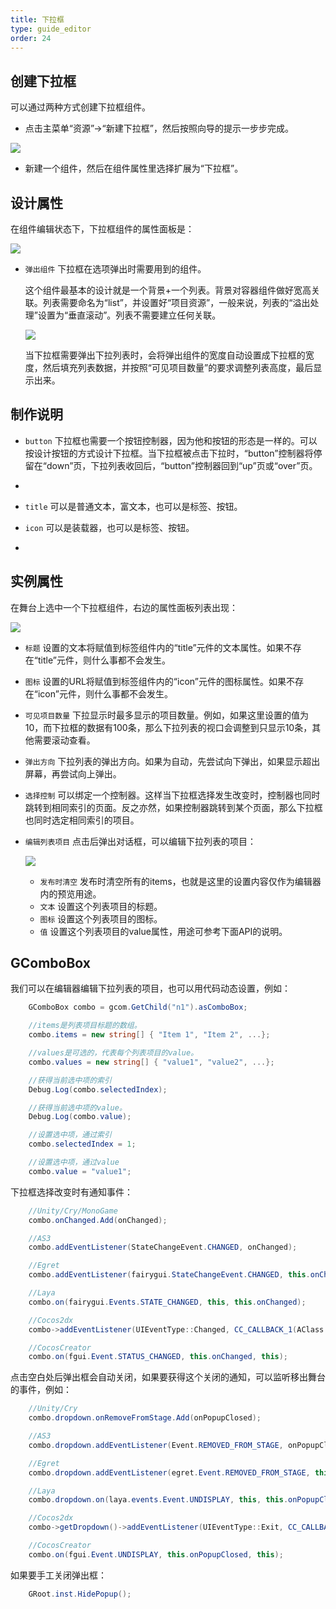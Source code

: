 ```yaml
---
title: 下拉框
type: guide_editor
order: 24
---
```


## 创建下拉框

可以通过两种方式创建下拉框组件。

- 点击主菜单“资源”->“新建下拉框”，然后按照向导的提示一步步完成。

![](../../images/QQ20191211-094805.png)

- 新建一个组件，然后在组件属性里选择扩展为“下拉框”。

## 设计属性

在组件编辑状态下，下拉框组件的属性面板是：

![](../../images/QQ20191211-094841.png)

- `弹出组件` 下拉框在选项弹出时需要用到的组件。

  这个组件最基本的设计就是一个背景+一个列表。背景对容器组件做好宽高关联。列表需要命名为“list”，并设置好“项目资源”，一般来说，列表的“溢出处理”设置为“垂直滚动”。列表不需要建立任何关联。

  ![](../../images/QQ20191211-095015.png)

  当下拉框需要弹出下拉列表时，会将弹出组件的宽度自动设置成下拉框的宽度，然后填充列表数据，并按照“可见项目数量”的要求调整列表高度，最后显示出来。

## 制作说明

- `button` 下拉框也需要一个按钮控制器，因为他和按钮的形态是一样的。可以按设计按钮的方式设计下拉框。当下拉框被点击下拉时，“button”控制器将停留在“down”页，下拉列表收回后，“button”控制器回到“up”页或“over”页。
- 
- `title` 可以是普通文本，富文本，也可以是标签、按钮。

- `icon` 可以是装载器，也可以是标签、按钮。
- 
## 实例属性

在舞台上选中一个下拉框组件，右边的属性面板列表出现：

![](../../images/QQ20191211-095124.png)

- `标题` 设置的文本将赋值到标签组件内的“title”元件的文本属性。如果不存在“title”元件，则什么事都不会发生。

- `图标` 设置的URL将赋值到标签组件内的“icon”元件的图标属性。如果不存在“icon”元件，则什么事都不会发生。

- `可见项目数量` 下拉显示时最多显示的项目数量。例如，如果这里设置的值为10，而下拉框的数据有100条，那么下拉列表的视口会调整到只显示10条，其他需要滚动查看。

- `弹出方向` 下拉列表的弹出方向。如果为自动，先尝试向下弹出，如果显示超出屏幕，再尝试向上弹出。

- `选择控制` 可以绑定一个控制器。这样当下拉框选择发生改变时，控制器也同时跳转到相同索引的页面。反之亦然，如果控制器跳转到某个页面，那么下拉框也同时选定相同索引的项目。

- `编辑列表项目` 点击后弹出对话框，可以编辑下拉列表的项目：

  ![](../../images/QQ20191211-095240.png)

  - `发布时清空` 发布时清空所有的items，也就是这里的设置内容仅作为编辑器内的预览用途。
  - `文本` 设置这个列表项目的标题。
  - `图标` 设置这个列表项目的图标。
  - `值` 设置这个列表项目的value属性，用途可参考下面API的说明。

## GComboBox

我们可以在编辑器编辑下拉列表的项目，也可以用代码动态设置，例如：

```csharp
    GComboBox combo = gcom.GetChild("n1").asComboBox;

    //items是列表项目标题的数组。
    combo.items = new string[] { "Item 1", "Item 2", ...};

    //values是可选的，代表每个列表项目的value。
    combo.values = new string[] { "value1", "value2", ...};

    //获得当前选中项的索引
    Debug.Log(combo.selectedIndex);

    //获得当前选中项的value。
    Debug.Log(combo.value);

    //设置选中项，通过索引
    combo.selectedIndex = 1;

    //设置选中项，通过value
    combo.value = "value1";
```

下拉框选择改变时有通知事件：

```csharp
    //Unity/Cry/MonoGame
    combo.onChanged.Add(onChanged);

    //AS3
    combo.addEventListener(StateChangeEvent.CHANGED, onChanged);

    //Egret
    combo.addEventListener(fairygui.StateChangeEvent.CHANGED, this.onChanged, this);

    //Laya
    combo.on(fairygui.Events.STATE_CHANGED, this, this.onChanged);

    //Cocos2dx
    combo->addEventListener(UIEventType::Changed, CC_CALLBACK_1(AClass::onChanged, this));

    //CocosCreator
    combo.on(fgui.Event.STATUS_CHANGED, this.onChanged, this);
```

点击空白处后弹出框会自动关闭，如果要获得这个关闭的通知，可以监听移出舞台的事件，例如：

```csharp
    //Unity/Cry
    combo.dropdown.onRemoveFromStage.Add(onPopupClosed);

    //AS3
    combo.dropdown.addEventListener(Event.REMOVED_FROM_STAGE, onPopupClosed);

    //Egret
    combo.dropdown.addEventListener(egret.Event.REMOVED_FROM_STAGE, this.onPopupClosed, this);

    //Laya
    combo.dropdown.on(laya.events.Event.UNDISPLAY, this, this.onPopupClosed);

    //Cocos2dx
    combo->getDropdown()->addEventListener(UIEventType::Exit, CC_CALLBACK_1(AClass::onPopupClosed, this));

    //CocosCreator
    combo.on(fgui.Event.UNDISPLAY, this.onPopupClosed, this);
```

如果要手工关闭弹出框：

```csharp
    GRoot.inst.HidePopup();
```